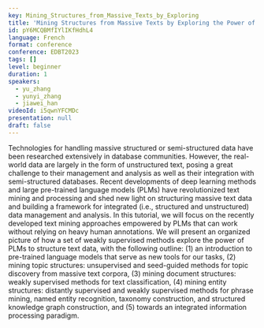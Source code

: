 ```yaml
---
key: Mining_Structures_from_Massive_Texts_by_Exploring
title: 'Mining Structures from Massive Texts by Exploring the Power of Pre-trained Language Models'
id: pY6MCQBMfIYlIKfHdhL4
language: French
format: conference
conference: EDBT2023
tags: []
level: beginner
duration: 1
speakers:
  - yu_zhang
  - yunyi_zhang
  - jiawei_han
videoId: i5qwnYFCMDc
presentation: null
draft: false
---
```

Technologies for handling massive structured or semi-structured data have been researched extensively in database communities. However, the real-world data are largely in the form of unstructured text, posing a great challenge to their management and analysis as well as their integration with semi-structured databases. Recent developments of deep learning methods and large pre-trained language models (PLMs) have revolutionized text mining and processing and shed new light on structuring massive text data and building a framework for integrated (i.e., structured and unstructured) data management and analysis.
In this tutorial, we will focus on the recently developed text mining approaches empowered by PLMs that can work without relying on heavy human annotations. We will present an organized picture of how a set of weakly supervised methods explore the power of PLMs to structure text data, with the following outline: (1) an introduction to pre-trained language models that serve as new tools for our tasks, (2) mining topic structures: unsupervised and seed-guided methods for topic discovery from massive text corpora, (3) mining document structures: weakly supervised methods for text classification, (4) mining entity structures: distantly supervised and weakly supervised methods for phrase mining, named entity recognition, taxonomy construction, and structured knowledge graph construction, and (5) towards an integrated information processing paradigm.